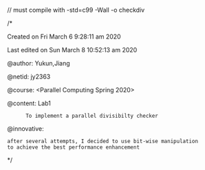 // must compile with -std=c99 -Wall -o checkdiv

/*

Created on Fri March 6 9:28:11 am 2020

Last edited on Sun March 8 10:52:13 am 2020
 
@author: Yukun,Jiang

@netid: jy2363

@course: <Parallel Computing Spring 2020>

@content: Lab1

          To implement a parallel divisibilty checker
	  
@innovative: 

	after several attempts, I decided to use bit-wise manipulation
	to achieve the best performance enhancement
*/
